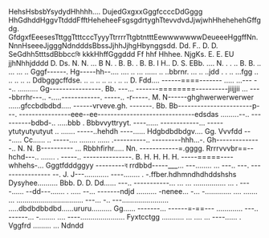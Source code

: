 HehsHsbsbYsydydHhhhh.... DujedGxgxxGggfccccDdGggg HhGdhddHggvTtdddFfftHeheheeFsgsgdrtyghTtevvdvdJjwjwhHhehehehGffgdg.          GfdgxfEeesesTttggTtttcccTyyyTtrrrrTtgbtntttEewwwwwwwDeueeeHggffNn.  NnnHseeeJjgggNdndddsBbssJjhhJjhgHbynggsdd.  Dd.   F.. D.    D.  SeGdhh5tttsdBbbccকি kkkHhffGggddd  Ff hhf Hhhee.  NjgKs.   E.      E. EU jjhNhhjdddd     D.   Ds.  N. N.  ... B   N.  .    B. B.  .   B. B.  I   H.. D. S. EBb.  ....  N.  .   . ..  B. B.   .. ... ... .. Gggf------.  Hg-----hh--.... .... .. ... ...... .. ..bbrnr. ... .. ..jdd
.  . .. ...fgg .. .. .. .. .. Ddbgggcffdse. .. .. .. .. .. . .. ..  D. Fdd....    ------====-------
..... ...---
--.. .......... Gg----------------.   Bb. ---... -------========----------jiijjii
... ----bbrrhr---.. -.....------------.  -----.. -r-----.    M. N------ghghwerwerwerwer
......gfccbdbdbd..... ------vrveve.gh. -------.  Bb. Bb-----------------------p---.  ----------------eee--ee------------------------------edsdas
.........--.. ----------bdbd-..       .....bbb . Bbbvvyttryyt. ----...... ------------... -----ytutyutyutyut
.. ....... -----..hehdh ----......    Hdgbdbdbdgv.... Gg. Vvvfdd
---..... Cc......   .. -----.... ........ ...... .----------.. ---------hhh...-.    Gh--------------.. N. N. B----------
... Rbbhfirhr.....  Nn.  ------------=.gggg. Rrrrvvvbr==--hchd---.. ....... . -----.. ---------------.   B.  H. H. H. H. -----=====----whhehs-... Gggtfdddggyy
---------ব rrdbbd-----___... ---........ ...  ---.. ---.  ----------------
--.  J.  J---............  ----........ . -.ffber.hdhmndhdhddshshs Dysyhee.......... Bbb.  D.   D. Dd...... ---.. -----------... 
... ... ................ ... . ----...... --dd---....... . ..... --... -------ndjd
.......... -nenee... -... -............. .... ....... ... 
................................. ---... -.. 
---....................... .....dbdbdbbdbd......ururu..........     Gg...... -------... ------=-==---
............. ---.. ------... -........ 
.... ----...................... Fyxtcctgg
........... 
... ....    ... ----...... . Vggfrd
......... 
... 
Ndndd
